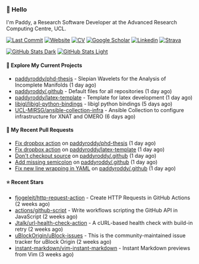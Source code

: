 ### 👋 Hello

I'm Paddy, a Research Software Developer at the Advanced Research Computing
Centre, UCL.

[![Last Commit](https://img.shields.io/github/last-commit/paddyroddy/paddyroddy/main?label=updated)](https://github.com/paddyroddy)
[![Website](https://img.shields.io/badge/GitHub%20Pages-222?logo=githubpages&logoColor=fff&style=for-the-badge&style=flat)](https://paddyroddy.github.io)
[![CV](https://img.shields.io/badge/CV-PDF-pink.svg)](https://paddyroddy.github.io/cv)
[![Google Scholar](https://img.shields.io/badge/Google%20Scholar-4285F4?logo=googlescholar&logoColor=fff&style=for-the-badge&style=flat)](https://scholar.google.com/citations?user=OFigHUwAAAAJ)
[![Linkedin](https://img.shields.io/badge/LinkedIn-0A66C2?logo=linkedin&logoColor=fff&style=for-the-badge&style=flat)](https://www.linkedin.com/in/patrickjamesroddy)
[![Strava](https://img.shields.io/badge/Strava-FC4C02?style=for-the-badge&logo=strava&logoColor=white&style=flat)](https://www.strava.com/athletes/patrick_roddy)

[![GitHub Stats Dark](https://github-readme-stats-paddyroddy.vercel.app/api?username=paddyroddy&disable_animations=true&hide_border=true&hide_title=true&include_all_commits=true&rank_icon=github&show=prs_merged,reviews&show_icons=true&theme=tokyonight)](https://github.com/paddyroddy/paddyroddy#gh-dark-mode-only)
[![GitHub Stats Light](https://github-readme-stats-paddyroddy.vercel.app/api?username=paddyroddy&disable_animations=true&hide_border=true&hide_title=true&include_all_commits=true&rank_icon=github&show=prs_merged,reviews&show_icons=true&theme=default)](https://github.com/paddyroddy/paddyroddy#gh-light-mode-only)

#### 👷 Explore My Current Projects

- [paddyroddy/phd-thesis](https://github.com/paddyroddy/phd-thesis) - Slepian Wavelets for the Analysis of Incomplete Manifolds
  (1 day ago)
- [paddyroddy/.github](https://github.com/paddyroddy/.github) - Default files for all repositories
  (1 day ago)
- [paddyroddy/latex-template](https://github.com/paddyroddy/latex-template) - Template for latex development
  (1 day ago)
- [libigl/libigl-python-bindings](https://github.com/libigl/libigl-python-bindings) - libigl python bindings
  (5 days ago)
- [UCL-MIRSG/ansible-collection-infra](https://github.com/UCL-MIRSG/ansible-collection-infra) - Ansible Collection to configure infrastructure for XNAT and OMERO
  (6 days ago)

#### 🔨 My Recent Pull Requests

- [Fix dropbox action](https://github.com/paddyroddy/phd-thesis/pull/37) on [paddyroddy/phd-thesis](https://github.com/paddyroddy/phd-thesis)
  (1 day ago)
- [Fix dropbox action](https://github.com/paddyroddy/latex-template/pull/40) on [paddyroddy/latex-template](https://github.com/paddyroddy/latex-template)
  (1 day ago)
- [Don&#39;t checkout source](https://github.com/paddyroddy/.github/pull/194) on [paddyroddy/.github](https://github.com/paddyroddy/.github)
  (1 day ago)
- [Add missing semicolon](https://github.com/paddyroddy/.github/pull/193) on [paddyroddy/.github](https://github.com/paddyroddy/.github)
  (1 day ago)
- [Fix new line wrapping in YAML](https://github.com/paddyroddy/.github/pull/192) on [paddyroddy/.github](https://github.com/paddyroddy/.github)
  (1 day ago)

#### ⭐ Recent Stars

- [fjogeleit/http-request-action](https://github.com/fjogeleit/http-request-action) - Create HTTP Requests in GitHub Actions
  (2 weeks ago)
- [actions/github-script](https://github.com/actions/github-script) - Write workflows scripting the GitHub API in JavaScript
  (2 weeks ago)
- [Jtalk/url-health-check-action](https://github.com/Jtalk/url-health-check-action) - A cURL-based health check with build-in retry 
  (2 weeks ago)
- [uBlockOrigin/uBlock-issues](https://github.com/uBlockOrigin/uBlock-issues) - This is the community-maintained issue tracker for uBlock Origin
  (2 weeks ago)
- [instant-markdown/vim-instant-markdown](https://github.com/instant-markdown/vim-instant-markdown) - Instant Markdown previews from Vim
  (3 weeks ago)
